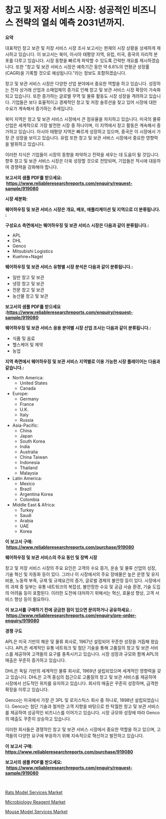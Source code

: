 <p><h1>창고 및 저장 서비스 시장: 성공적인 비즈니스 전략의 열쇠 예측 2031년까지.</h1></p><p><strong>요약</strong></p>
<p><p>대표적인 창고 보관 및 저장 서비스 시장 조사 보고서는 현재의 시장 상황을 상세하게 제시하고 있습니다. 이 보고서는 북미, 아시아 태평양 지역, 유럽, 미국, 중국의 지리적 분포를 다루고 있습니다. 시장 동향을 빠르게 파악할 수 있도록 간략한 개요를 제시하겠습니다. 또한 "창고 및 보관 서비스 시장은 예측기간 동안 약 6.6%의 연평균 성장률(CAGR)을 기록할 것으로 예상됩니다."라는 정보도 포함하겠습니다.</p><p>창고 및 보관 서비스 시장은 다양한 산업 분야에서 중요한 역할을 하고 있습니다. 성장하는 전자 상거래 산업과 소매업체의 증가로 인해 창고 및 보관 서비스 시장 확장이 가속화되고 있습니다. 또한 증가하는 글로벌 무역 및 물류 활동도 시장 성장을 격려하고 있습니다. 기업들은 보다 효율적이고 경제적인 창고 및 저장 솔루션을 찾고 있어 시장에 대한 수요가 계속해서 증가하는 추세입니다.</p><p>북미 지역은 창고 및 보관 서비스 시장에서 큰 점유율을 차지하고 있습니다. 미국의 물류 산업은 세계적으로 가장 발전한 시장 중 하나이며, 이 지역에서 창고 활동은 계속해서 증가하고 있습니다. 아시아 태평양 지역은 빠르게 성장하고 있으며, 중국은 이 시장에서 가장 큰 성장을 보이고 있습니다. 유럽 또한 창고 및 보관 서비스 시장에서 중요한 영향력을 발휘하고 있습니다.</p><p>이러한 지식은 기업들이 시장의 동향을 파악하고 전략을 세우는 데 도움이 될 것입니다. 향후 창고 및 보관 서비스 시장은 더욱 성장할 것으로 전망되며, 기업들은 적시에 대응하여 경쟁력을 강화해야 합니다.</p></p>
<p><strong>보고서의 샘플 PDF를 받으세요: &nbsp;<a href="https://www.reliableresearchreports.com/enquiry/request-sample/919080">https://www.reliableresearchreports.com/enquiry/request-sample/919080</a></strong></p>
<p><strong>시장 세분화:</strong></p>
<p><strong> 웨어하우징 및 보관 서비스 시장은 개요, 배포, 애플리케이션 및 지역으로 더 분류됩니다. :</strong></p>
<p><strong>구성요소 측면에서는 웨어하우징 및 보관 서비스 시장은 다음과 같이 분류됩니다.:</strong></p>
<p><ul><li>APL</li><li>DHL</li><li>Genco</li><li>Mitsubishi Logistics</li><li>Kuehne+Nagel</li></ul></p>
<p><strong> 웨어하우징 및 보관 서비스 유형별 시장 분석은 다음과 같이 분류됩니다.:</strong></p>
<p><ul><li>일반 창고 및 보관</li><li>냉장 창고 및 보관</li><li>전문 창고 및 보관</li><li>농산물 창고 및 보관</li></ul></p>
<p><strong>보고서의 샘플 PDF를 받으세요 :<a href="https://www.reliableresearchreports.com/enquiry/request-sample/919080">https://www.reliableresearchreports.com/enquiry/request-sample/919080</a></strong></p>
<p><strong> 웨어하우징 및 보관 서비스 응용 분야별 시장 산업 조사는 다음과 같이 분류됩니다.:</strong></p>
<p><ul><li>식품 및 음료</li><li>헬스케어 및 제약</li><li>농업</li></ul></p>
<p><strong>지역 측면에서 웨어하우징 및 보관 서비스 지역별로 이용 가능한 시장 플레이어는 다음과 같습니다.:</strong></p>
<p><ul>
    <li>
        North America:
        <ul>
            <li>United States</li>
            <li>Canada</li>
        </ul>
    </li>
    <li>
        Europe:
        <ul>
            <li>Germany</li>
            <li>France</li>
            <li>U.K.</li>
            <li>Italy</li>
            <li>Russia</li>
        </ul>
    </li>
    <li>
        Asia-Pacific:
        <ul>
            <li>China</li>
            <li>Japan</li>
            <li>South Korea</li>
            <li>India</li>
            <li>Australia</li>
            <li>China Taiwan</li>
            <li>Indonesia</li>
            <li>Thailand</li>
            <li>Malaysia</li>
        </ul>
    </li>
    <li>
        Latin America:
        <ul>
            <li>Mexico</li>
            <li>Brazil</li>
            <li>Argentina Korea</li>
            <li>Colombia</li>
        </ul>
    </li>
    <li>
        Middle East & Africa:
        <ul>
            <li>Turkey</li>
            <li>Saudi</li>
            <li>Arabia</li>
            <li>UAE</li>
            <li>Korea</li>
        </ul>
    </li>
    </ul></p>
<p><strong>이 보고서 구매: &nbsp;<a href="https://www.reliableresearchreports.com/purchase/919080">https://www.reliableresearchreports.com/purchase/919080</a></strong></p>
<p><strong>웨어하우징 및 보관 서비스의 주요 동인 및 장벽 시장</strong></p>
<p><p>창고 및 저장 서비스 시장의 주요 요인은 고객의 수요 증가, 운송 및 물류 산업의 성장, 기술 혁신 및 자동화 등이 있다. 그러나 이 시장에서의 주요 장애물은 높은 운영 및 유지비용, 노동력 부족, 규제 및 규제요건의 증가, 글로벌 경제의 불안정 등이 있다. 시장에서의 과제 중 일부는 유통 네트워크의 복잡성, 불안정한 수요 및 공급 사슬 환경, 기술 도입의 어려움 등이 포함된다. 이러한 도전에 대처하기 위해서는 혁신, 효율성 향상, 고객 서비스 향상 등이 필요하다.</p></p>
<p><strong>이 보고서를 구매하기 전에 궁금한 점이 있으면 문의하거나 공유하세요.: &nbsp;<a href="https://www.reliableresearchreports.com/enquiry/pre-order-enquiry/919080">https://www.reliableresearchreports.com/enquiry/pre-order-enquiry/919080</a></strong></p>
<p><strong>경쟁 구도</strong></p>
<p><p>APL은 미국 기반의 해운 및 물류 회사로, 1967년 설립되어 꾸준한 성장을 거듭해 왔습니다. APL은 세계적인 유통 네트워크 및 첨단 기술을 통해 고품질의 창고 및 보관 서비스를 제공하여 고객들의 요구를 충족시키고 있습니다. 시장 성장과 규모와 함께 APL의 매출은 꾸준히 증가하고 있습니다.</p><p>DHL은 독일 기반의 세계적인 물류 회사로, 1969년 설립되었으며 세계적인 영향력을 갖고 있습니다. DHL은 고객 중심의 접근으로 고품질의 창고 및 보관 서비스를 제공하여 시장에서 선도적인 위치를 유지하고 있습니다. 회사의 매출은 꾸준히 성장하며, 급격한 확장을 이루고 있습니다.</p><p>Genco는 미국에서 가장 큰 3PL 및 로지스틱스 회사 중 하나로, 1898년 설립되었습니다. Genco는 첨단 기술과 철저한 고객 지향을 바탕으로 한 탁월한 창고 및 보관 서비스를 제공하여 성공적인 비즈니스를 이어가고 있습니다. 시장 규모와 성장에 따라 Genco의 매출도 꾸준히 상승하고 있습니다.</p><p>이러한 회사들은 경쟁적인 창고 및 보관 서비스 시장에서 중요한 역할을 하고 있으며, 고객들의 다양한 요구에 부응하기 위해 지속적으로 혁신하고 발전하고 있습니다.</p></p>
<p><strong>이 보고서 구매: &nbsp; <a href="https://www.reliableresearchreports.com/purchase/919080">https://www.reliableresearchreports.com/purchase/919080</a></strong></p>
<p><strong>보고서의 샘플 PDF를 받으세요: &nbsp;<a href="https://www.reliableresearchreports.com/enquiry/request-sample/919080">https://www.reliableresearchreports.com/enquiry/request-sample/919080</a></strong><strong></strong></p>
<p>&nbsp;</p>
<p><p><a href="https://github.com/bentleemidoriestelle7o/Market-Research-Report-List-1/blob/main/rats-model-services-market.md">Rats Model Services Market</a></p><p><a href="https://github.com/guneycigdem35/Market-Research-Report-List-2/blob/main/microbiology-reagent-market.md">Microbiology Reagent Market</a></p><p><a href="https://github.com/biheemgalvinlouises6hokrh3h/Market-Research-Report-List-1/blob/main/mouse-model-services-market.md">Mouse Model Services Market</a></p></p>